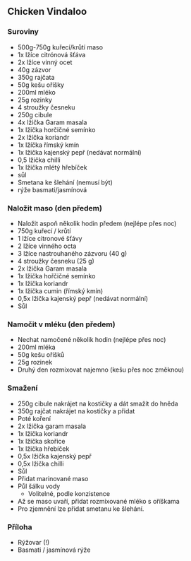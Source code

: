 ## Chicken Vindaloo

### Suroviny
- 500g-750g kuřecí/krůtí maso
- 1x lžíce citrónová šťáva
- 2x lžíce vinný ocet
- 40g zázvor
- 350g rajčata
- 50g kešu oříšky
- 200ml mléko
- 25g rozinky
- 4 stroužky česneku
- 250g cibule
- 4x lžička Garam masala
- 1x lžička horčičné semínko
- 2x lžíčka koriandr
- 1x lžíčka římský kmín
- 1x lžička kajenský pepř (nedávat normální)
- 0,5 lžička chilli
- 1x lžička mlétý hřebíček
- sůl
- Smetana ke šlehání (nemusí být)
- rýže basmati/jasmínová

### Naložit maso (den předem)
- Naložit aspoň několik hodin předem (nejlépe přes noc)
- 750g kuřecí / krůtí
- 1 lžíce citronové šťávy
- 2 lžíce vinného octa
- 3 lžíce nastrouhaného zázvoru (40 g)
- 4 stroužky česneku (25 g)
- 2x lžička Garam masala
- 1x lžička hořčičné semínko
- 1x lžička koriandr
- 1x lžička cumin (římský kmín)
- 0,5x lžička kajenský pepř (nedávat normální)
- Sůl

### Namočit v mléku (den předem)
- Nechat namočené několik hodin (nejlépe přes noc)
- 200ml mléka
- 50g kešu oříšků
- 25g rozinek
- Druhý den rozmixovat najemno (kešu přes noc změknou)

### Smažení
- 250g cibule nakrájet na kostičky a dát smažit do hněda
- 350g rajčat nakrájet na kostičky a přidat
- Poté koření
- 2x lžička garam masala
- 1x lžička koriandr
- 1x lžička skořice
- 1x lžička hřebíček
- 0,5x lžička kajenský pepř
- 0,5x lžička chilli
- Sůl
- Přidat marinované maso
- Půl šálku vody
    - Volitelné, podle konzistence
- Až se maso uvaří, přidat rozmixované mléko s oříškama
- Pro zjemnění lze přidat smetanu ke šlehání.

### Příloha
- Rýžovar (!)
- Basmati / jasmínová rýže

